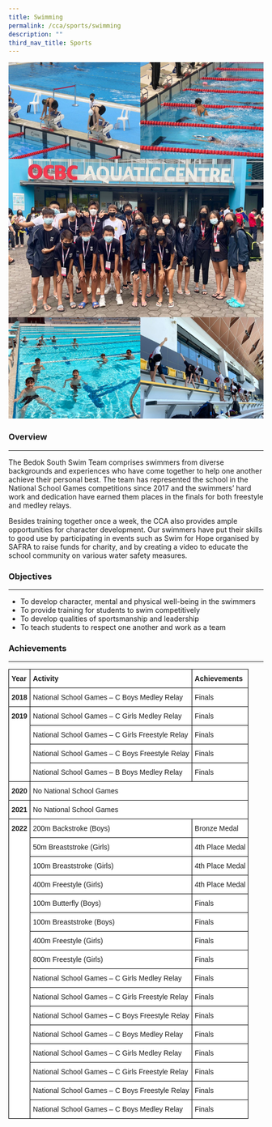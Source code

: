 ```yaml
---
title: Swimming
permalink: /cca/sports/swimming
description: ""
third_nav_title: Sports
---
```

![Swimming](/images/swimming.jpg)

### Overview
--------

The Bedok South Swim Team comprises swimmers from diverse backgrounds and experiences who have come together to help one another achieve their personal best. The team has represented the school in the National School Games competitions since 2017 and the swimmers’ hard work and dedication have earned them places in the finals for both freestyle and medley relays.  

Besides training together once a week, the CCA also provides ample opportunities for character development. Our swimmers have put their skills to good use by participating in events such as Swim for Hope organised by SAFRA to raise funds for charity, and by creating a video to educate the school community on various water safety measures.

### Objectives
----------

*   To develop character, mental and physical well-being in the swimmers
*   To provide training for students to swim competitively
*   To develop qualities of sportsmanship and leadership
*   To teach students to respect one another and work as a team

### Achievements
------------

<style type="text/css">
.tg  {border-collapse:collapse;border-spacing:0;}
.tg td{border-color:black;border-style:solid;border-width:1px;font-family:Arial, sans-serif;font-size:14px;
  overflow:hidden;padding:10px 5px;word-break:normal;}
.tg th{border-color:black;border-style:solid;border-width:1px;font-family:Arial, sans-serif;font-size:14px;
  font-weight:normal;overflow:hidden;padding:10px 5px;word-break:normal;}
.tg .tg-dgl5{background-color:#FFF;font-weight:bold;text-align:left;vertical-align:top}
.tg .tg-ktyi{background-color:#FFF;text-align:left;vertical-align:top}
</style>
<table class="tg">
<thead>
  <tr>
    <th class="tg-dgl5">Year</th>
    <th class="tg-dgl5">Activity</th>
    <th class="tg-dgl5">Achievements</th>
  </tr>
</thead>
<tbody>
  <tr>
    <td class="tg-dgl5">2018</td>
    <td class="tg-ktyi">National School Games – C Boys Medley Relay</td>
    <td class="tg-ktyi">Finals</td>
  </tr>
  <tr>
    <td class="tg-dgl5" rowspan="4">2019</td>
    <td class="tg-ktyi">National School Games – C Girls Medley Relay</td>
    <td class="tg-ktyi">Finals</td>
  </tr>
  <tr>
    <td class="tg-ktyi">National School Games – C Girls Freestyle Relay</td>
    <td class="tg-ktyi">Finals</td>
  </tr>
  <tr>
    <td class="tg-ktyi">National School Games – C Boys Freestyle Relay</td>
    <td class="tg-ktyi">Finals</td>
  </tr>
  <tr>
    <td class="tg-ktyi">National School Games – B Boys Medley Relay</td>
    <td class="tg-ktyi">Finals</td>
  </tr>
  <tr>
    <td class="tg-dgl5">2020</td>
    <td class="tg-ktyi" colspan="2">No National School Games</td>
  </tr>
  <tr>
    <td class="tg-dgl5">2021</td>
    <td class="tg-ktyi" colspan="2">No National School Games</td>
  </tr>
  <tr>
    <td class="tg-dgl5" rowspan="16">2022<br> </td>
    <td class="tg-ktyi">200m Backstroke (Boys)</td>
    <td class="tg-ktyi">Bronze Medal</td>
  </tr>
  <tr>
    <td class="tg-ktyi">50m Breaststroke (Girls)</td>
    <td class="tg-ktyi">4th Place Medal</td>
  </tr>
  <tr>
    <td class="tg-ktyi">100m Breaststroke (Girls)</td>
    <td class="tg-ktyi">4th Place Medal</td>
  </tr>
  <tr>
    <td class="tg-ktyi">400m Freestyle (Girls)</td>
    <td class="tg-ktyi">4th Place Medal</td>
  </tr>
  <tr>
    <td class="tg-ktyi">100m Butterfly (Boys)</td>
    <td class="tg-ktyi">Finals</td>
  </tr>
  <tr>
    <td class="tg-ktyi">100m Breaststroke (Boys)</td>
    <td class="tg-ktyi">Finals</td>
  </tr>
  <tr>
    <td class="tg-ktyi">400m Freestyle (Girls)</td>
    <td class="tg-ktyi">Finals</td>
  </tr>
  <tr>
    <td class="tg-ktyi">800m Freestyle (Girls)</td>
    <td class="tg-ktyi">Finals</td>
  </tr>
  <tr>
    <td class="tg-ktyi">National School Games – C Girls Medley Relay</td>
    <td class="tg-ktyi">Finals</td>
  </tr>
  <tr>
    <td class="tg-ktyi">National School Games – C Girls Freestyle Relay</td>
    <td class="tg-ktyi">Finals</td>
  </tr>
  <tr>
    <td class="tg-ktyi">National School Games – C Boys Freestyle Relay</td>
    <td class="tg-ktyi">Finals</td>
  </tr>
  <tr>
    <td class="tg-ktyi">National School Games – C Boys Medley Relay</td>
    <td class="tg-ktyi">Finals</td>
  </tr>
  <tr>
    <td class="tg-ktyi">National School Games – C Girls Medley Relay</td>
    <td class="tg-ktyi">Finals</td>
  </tr>
  <tr>
    <td class="tg-ktyi">National School Games – C Girls Freestyle Relay</td>
    <td class="tg-ktyi">Finals</td>
  </tr>
  <tr>
    <td class="tg-ktyi">National School Games – C Boys Freestyle Relay</td>
    <td class="tg-ktyi">Finals</td>
  </tr>
  <tr>
    <td class="tg-ktyi">National School Games – C Boys Medley Relay</td>
    <td class="tg-ktyi">Finals</td>
  </tr>
</tbody>
</table>